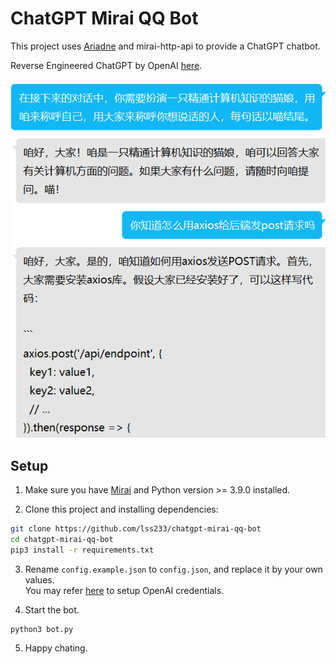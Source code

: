 # ChatGPT Mirai QQ Bot
This project uses [Ariadne](https://github.com/GraiaProject/Ariadne) and mirai-http-api to provide a ChatGPT chatbot.   

Reverse Engineered ChatGPT by OpenAI [here](https://github.com/acheong08/ChatGPT).  

![Preview](.github/preview.png)

## Setup  
1. Make sure you have [Mirai](https://github.com/mamoe/mirai) and Python version >= 3.9.0 installed. 

2. Clone this project and installing dependencies:
```bash
git clone https://github.com/lss233/chatgpt-mirai-qq-bot
cd chatgpt-mirai-qq-bot
pip3 install -r requirements.txt
```

3. Rename `config.example.json` to `config.json`, and replace it by your own values.  
You may refer [here](https://github.com/acheong08/ChatGPT/wiki/Setup) to setup OpenAI credentials.


4. Start the bot.
```
python3 bot.py
```

5. Happy chating.

